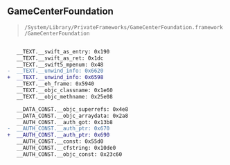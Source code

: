 ## GameCenterFoundation

> `/System/Library/PrivateFrameworks/GameCenterFoundation.framework/GameCenterFoundation`

```diff

   __TEXT.__swift_as_entry: 0x190
   __TEXT.__swift_as_ret: 0x1dc
   __TEXT.__swift5_mpenum: 0x48
-  __TEXT.__unwind_info: 0x6620
+  __TEXT.__unwind_info: 0x6598
   __TEXT.__eh_frame: 0x5940
   __TEXT.__objc_classname: 0x1e60
   __TEXT.__objc_methname: 0x25e08

   __DATA_CONST.__objc_superrefs: 0x4e8
   __DATA_CONST.__objc_arraydata: 0x2a8
   __AUTH_CONST.__auth_got: 0x13b8
-  __AUTH_CONST.__auth_ptr: 0x670
+  __AUTH_CONST.__auth_ptr: 0x690
   __AUTH_CONST.__const: 0x55d0
   __AUTH_CONST.__cfstring: 0x10de0
   __AUTH_CONST.__objc_const: 0x23c60

```
